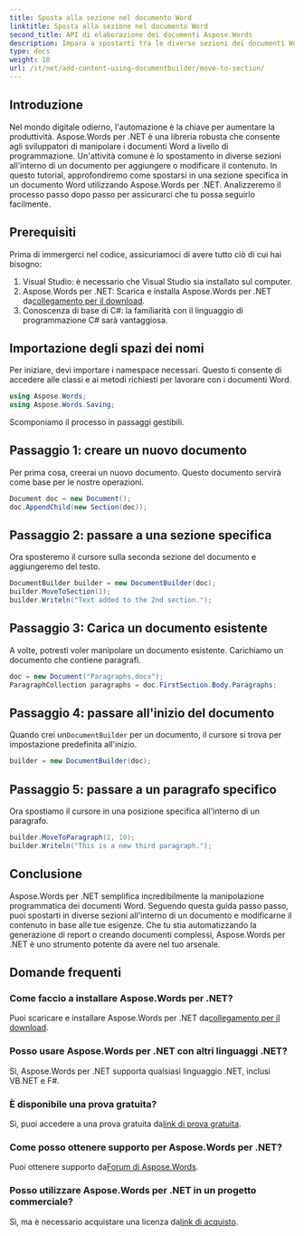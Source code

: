 ```yaml
---
title: Sposta alla sezione nel documento Word
linktitle: Sposta alla sezione nel documento Word
second_title: API di elaborazione dei documenti Aspose.Words
description: Impara a spostarti tra le diverse sezioni dei documenti Word utilizzando Aspose.Words per .NET con la nostra guida dettagliata e passo dopo passo.
type: docs
weight: 10
url: /it/net/add-content-using-documentbuilder/move-to-section/
---
```

## Introduzione

Nel mondo digitale odierno, l'automazione è la chiave per aumentare la produttività. Aspose.Words per .NET è una libreria robusta che consente agli sviluppatori di manipolare i documenti Word a livello di programmazione. Un'attività comune è lo spostamento in diverse sezioni all'interno di un documento per aggiungere o modificare il contenuto. In questo tutorial, approfondiremo come spostarsi in una sezione specifica in un documento Word utilizzando Aspose.Words per .NET. Analizzeremo il processo passo dopo passo per assicurarci che tu possa seguirlo facilmente.

## Prerequisiti

Prima di immergerci nel codice, assicuriamoci di avere tutto ciò di cui hai bisogno:

1. Visual Studio: è necessario che Visual Studio sia installato sul computer.
2.  Aspose.Words per .NET: Scarica e installa Aspose.Words per .NET da[collegamento per il download](https://releases.aspose.com/words/net/).
3. Conoscenza di base di C#: la familiarità con il linguaggio di programmazione C# sarà vantaggiosa.

## Importazione degli spazi dei nomi

Per iniziare, devi importare i namespace necessari. Questo ti consente di accedere alle classi e ai metodi richiesti per lavorare con i documenti Word.

```csharp
using Aspose.Words;
using Aspose.Words.Saving;
```

Scomponiamo il processo in passaggi gestibili.

## Passaggio 1: creare un nuovo documento

Per prima cosa, creerai un nuovo documento. Questo documento servirà come base per le nostre operazioni.

```csharp
Document doc = new Document();
doc.AppendChild(new Section(doc));
```

## Passaggio 2: passare a una sezione specifica

Ora sposteremo il cursore sulla seconda sezione del documento e aggiungeremo del testo.

```csharp
DocumentBuilder builder = new DocumentBuilder(doc);
builder.MoveToSection(1);
builder.Writeln("Text added to the 2nd section.");
```

## Passaggio 3: Carica un documento esistente

A volte, potresti voler manipolare un documento esistente. Carichiamo un documento che contiene paragrafi.

```csharp
doc = new Document("Paragraphs.docx");
ParagraphCollection paragraphs = doc.FirstSection.Body.Paragraphs;
```

## Passaggio 4: passare all'inizio del documento

Quando crei un`DocumentBuilder` per un documento, il cursore si trova per impostazione predefinita all'inizio.

```csharp
builder = new DocumentBuilder(doc);
```

## Passaggio 5: passare a un paragrafo specifico

Ora spostiamo il cursore in una posizione specifica all'interno di un paragrafo.

```csharp
builder.MoveToParagraph(2, 10);
builder.Writeln("This is a new third paragraph.");
```

## Conclusione

Aspose.Words per .NET semplifica incredibilmente la manipolazione programmatica dei documenti Word. Seguendo questa guida passo passo, puoi spostarti in diverse sezioni all'interno di un documento e modificarne il contenuto in base alle tue esigenze. Che tu stia automatizzando la generazione di report o creando documenti complessi, Aspose.Words per .NET è uno strumento potente da avere nel tuo arsenale.

## Domande frequenti

### Come faccio a installare Aspose.Words per .NET?
 Puoi scaricare e installare Aspose.Words per .NET da[collegamento per il download](https://releases.aspose.com/words/net/).

### Posso usare Aspose.Words per .NET con altri linguaggi .NET?
Sì, Aspose.Words per .NET supporta qualsiasi linguaggio .NET, inclusi VB.NET e F#.

### È disponibile una prova gratuita?
 Sì, puoi accedere a una prova gratuita da[link di prova gratuita](https://releases.aspose.com/).

### Come posso ottenere supporto per Aspose.Words per .NET?
 Puoi ottenere supporto da[Forum di Aspose.Words](https://forum.aspose.com/c/words/8).

### Posso utilizzare Aspose.Words per .NET in un progetto commerciale?
 Sì, ma è necessario acquistare una licenza da[link di acquisto](https://purchase.aspose.com/buy).
